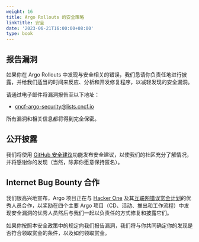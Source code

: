 ```yaml
---
weight: 16
title: Argo Rollouts 的安全策略
linkTitle: 安全
date: '2023-06-21T16:00:00+08:00'
type: book
---
```



## 报告漏洞

如果你在 Argo Rollouts 中发现与安全相关的错误，我们恳请你负责任地进行披露，并给我们适当的时间来反应、分析和开发修复程序，以减轻发现的安全漏洞。

请通过电子邮件将漏洞报告至以下地址：

* cncf-argo-security@lists.cncf.io

所有漏洞和相关信息都将得到完全保密。

## 公开披露

我们将使用 [GitHub 安全建议](https://github.com/argoproj/argo-rollouts/security/advisories)功能发布安全建议，以使我们的社区充分了解情况，并将感谢你的发现（当然，除非你愿意保持匿名）。

## Internet Bug Bounty 合作

我们很高兴地宣布，Argo 项目正在与 [Hacker One](https://hackerone.com/) 及其[互联网错误赏金计划](https://hackerone.com/ibb)的优秀人员合作，以奖励在四个主要 Argo 项目（CD、活动、推出和工作流程）中发现安全漏洞的优秀人员然后与我们一起以负责任的方式修复和披露它们。

如果你按照本安全政策中的规定向我们报告漏洞，我们将与你共同确定你的发现是否符合领取赏金的条件，以及如何领取赏金。

